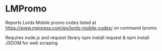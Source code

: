# LMPromo
Reports Lords Mobile promo codes listed at https://www.mejoress.com/en/lords-mobile-codes/ on command !promo


Requires node.js and request library
npm install request & npm install JSDOM for web scraping
